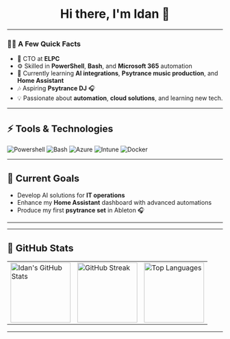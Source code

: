 <h1 align="center" style="font-size: 28px;">Hi there, I'm Idan 👋</h1>

---

### 🧑‍💻 **A Few Quick Facts**
- 🚀 CTO at **ELPC**
- ⚙️ Skilled in **PowerShell**, **Bash**, and **Microsoft 365** automation  
- 🌱 Currently learning **AI integrations**, **Psytrance music production**, and **Home Assistant**
- 🎶 Aspiring **Psytrance DJ** 🎧  
- 💡 Passionate about **automation**, **cloud solutions**, and learning new tech.

---

<h2 align="left" style="font-size: 22px;">⚡ Tools & Technologies</h2>

![Powershell](https://img.shields.io/badge/PowerShell-5391FE?style=flat&logo=powershell&logoColor=white)
![Bash](https://img.shields.io/badge/Bash-121011?style=flat&logo=gnu-bash&logoColor=white)
![Azure](https://img.shields.io/badge/Azure-0078D7?style=flat&logo=microsoftazure&logoColor=white)
![Intune](https://img.shields.io/badge/Intune-0078D7?style=flat&logo=microsoft&logoColor=white)
![Docker](https://img.shields.io/badge/Docker-2496ED?style=flat&logo=docker&logoColor=white)

---

<h2 align="left" style="font-size: 22px;">🎯 Current Goals</h2>

- Develop AI solutions for **IT operations**  
- Enhance my **Home Assistant** dashboard with advanced automations  
- Produce my first **psytrance set** in Ableton 🎧

---

---

<h2 align="left" style="font-size: 22px;">🚀 GitHub Stats</h2>

<table>
   <tr>
      <!-- GitHub Stats -->
      <td>
         <a href="https://github.com/Idanada">
            <img height="140em" src="https://github-readme-stats.vercel.app/api?username=Idanada&show_icons=true&theme=dark&include_all_commits=true&count_private=true" alt="Idan's GitHub Stats" />
         </a>
      </td>
      <!-- GitHub Streak -->
      <td>
         <a href="https://github.com/Idanada">
            <img height="140em" src="https://streak-stats.demolab.com/?user=Idanada&theme=dark" alt="GitHub Streak" />
         </a>
      </td>
      <!-- Top Languages -->
      <td>
         <a href="https://github.com/Idanada">
            <img height="140em" src="https://github-readme-stats.vercel.app/api/top-langs/?username=Idanada&layout=compact&theme=dark&hide_border=true" alt="Top Languages" />
         </a>
      </td>
   </tr>
</table>

---
